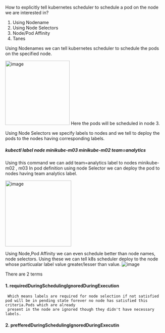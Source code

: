 How to explicitly tell kubernetes scheduler to schedule a pod on the node we are interested in?

1. Using Nodename
2. Using Node Selectors
3. Node/Pod  Affinity
4. Tanes

 Using Nodenames we can tell kubernetes scheduler to schedule the pods on the specified node.
 
   <img width="204" alt="image" src="https://github.com/KORLA2/Kubernetes/assets/96729391/8ef7b8c6-b594-4f94-97cd-0662c81d3b74">
  Here the pods will be scheduled in node 3.

Using Node Selectors we specify labels to nodes and we tell to deploy the pods to the nodes having corresponding labels.

##### kubectl  label node minikube-m03 minikube-m02 team=analytics

Using this command we can add team=analytics label to nodes  minikube-m02 , m03 In pod definition using node Selector we can deploy the pod to nodes having
team analytics label.

<img width="209" alt="image" src="https://github.com/KORLA2/Kubernetes/assets/96729391/2dfbc11f-04ef-49e2-97f8-f08de80a465d">

Using Node,Pod  Affinity we can even schedule better than node names, node selectors. Using these we can tell k8s scheduler deploy to the node whose 
 particualar label value greater/lesser than value.
![image](https://github.com/KORLA2/Kubernetes/assets/96729391/ce24e5a4-3b3b-45a2-bd39-ab325f19ed34)


 There are 2 terms 
####  1. requiredDuringSchedulingIgnoredDuringExecution
     Which means labels are required for node selection if not satisfied pod will be in pending state forever no node has satisfied this criteria.Pods which are already 
     present in the node are ignored though they didn't have necessary labels.

#### 2. prefferedDuringSchedulingIgnoredDuringExecutin
     
 





